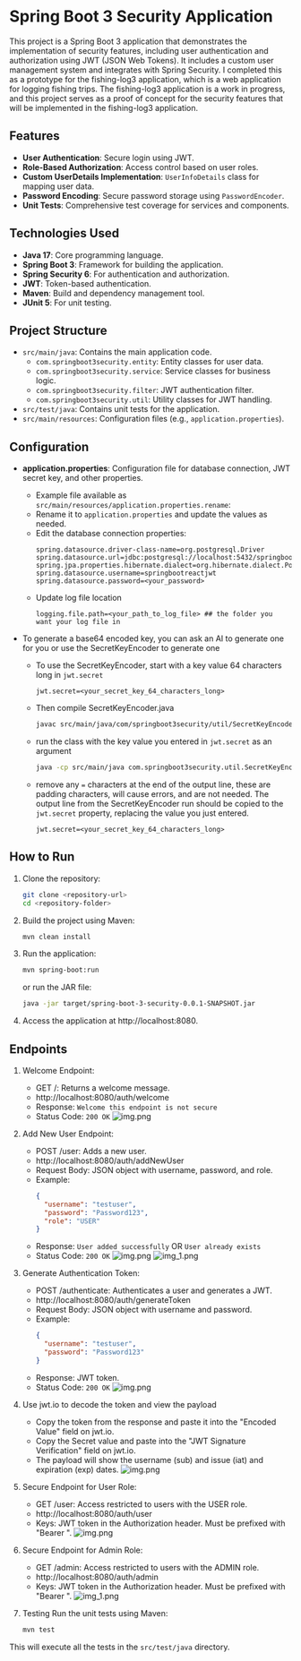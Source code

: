 # Spring Boot 3 Security Application

This project is a Spring Boot 3 application that demonstrates the implementation of security features, including user
authentication and authorization using JWT (JSON Web Tokens). It includes a custom user management system and integrates
with Spring Security.  I completed this as a prototype for the fishing-log3 application, which is a web application for
logging fishing trips. The fishing-log3 application is a work in progress, and this project serves as a proof of concept
for the security features that will be implemented in the fishing-log3 application.

## Features

- **User Authentication**: Secure login using JWT.
- **Role-Based Authorization**: Access control based on user roles.
- **Custom UserDetails Implementation**: `UserInfoDetails` class for mapping user data.
- **Password Encoding**: Secure password storage using `PasswordEncoder`.
- **Unit Tests**: Comprehensive test coverage for services and components.

## Technologies Used

- **Java 17**: Core programming language.
- **Spring Boot 3**: Framework for building the application.
- **Spring Security 6**: For authentication and authorization.
- **JWT**: Token-based authentication.
- **Maven**: Build and dependency management tool.
- **JUnit 5**: For unit testing.

## Project Structure

- `src/main/java`: Contains the main application code.
    - `com.springboot3security.entity`: Entity classes for user data.
    - `com.springboot3security.service`: Service classes for business logic.
    - `com.springboot3security.filter`: JWT authentication filter.
    - `com.springboot3security.util`: Utility classes for JWT handling.
- `src/test/java`: Contains unit tests for the application.
- `src/main/resources`: Configuration files (e.g., `application.properties`).

## Configuration

- **application.properties**: Configuration file for database connection, JWT secret key, and other properties.
    - Example file available as `src/main/resources/application.properties.rename`:
    - Rename it to `application.properties` and update the values as needed.
    - Edit the database connection properties:
      ```properties
      spring.datasource.driver-class-name=org.postgresql.Driver
      spring.datasource.url=jdbc:postgresql://localhost:5432/springbootreactjwt
      spring.jpa.properties.hibernate.dialect=org.hibernate.dialect.PostgreSQLDialect
      spring.datasource.username=springbootreactjwt
      spring.datasource.password=<your_password>
      ```
    - Update log file location
      ```properties
      logging.file.path=<your_path_to_log_file> ## the folder you want your log file in
      ```

- To generate a base64 encoded key, you can ask an AI to generate one for you or use the SecretKeyEncoder to generate one
    - To use the SecretKeyEncoder, start with a key value 64 characters long in `jwt.secret` 
      ```properties
      jwt.secret=<your_secret_key_64_characters_long>
      ```
    - Then compile SecretKeyEncoder.java
      ```bash 
      javac src/main/java/com/springboot3security/util/SecretKeyEncoder.java
      ```
    - run the class with the key value you entered in `jwt.secret` as an argument
      ```bash
      java -cp src/main/java com.springboot3security.util.SecretKeyEncoder
      ```
    - remove any `=` characters at the end of the output line, these are padding characters, will cause errors, and are not needed. 
      The output line from the SecretKeyEncoder run should be copied to the `jwt.secret` property, replacing the value you just entered.  
      ```properties
      jwt.secret=<your_secret_key_64_characters_long>
      ```

## How to Run

1. Clone the repository:
   ```bash
   git clone <repository-url>
   cd <repository-folder>
   ```
2. Build the project using Maven:

    ```bash
    mvn clean install
    ```

3.  Run the application:

    ```bash
    mvn spring-boot:run
    ```

    or run the JAR file:

    ```bash
    java -jar target/spring-boot-3-security-0.0.1-SNAPSHOT.jar
    ```

4. Access the application at http://localhost:8080.

## Endpoints

1. Welcome Endpoint:
    - GET /: Returns a welcome message.
    - http://localhost:8080/auth/welcome
    - Response: `Welcome this endpoint is not secure`
    - Status Code: `200 OK`
![img.png](readme_images/welcome-endpoint.png)
2. Add New User Endpoint:
    - POST /user: Adds a new user.
    - http://localhost:8080/auth/addNewUser
    - Request Body: JSON object with username, password, and role.
    - Example:
      ```json
      {
        "username": "testuser",
        "password": "Password123",
        "role": "USER"
      }
      ```
    - Response: `User added successfully` OR `User already exists`
    - Status Code: `200 OK`
![img.png](readme_images/user-already-exists.png)
![img_1.png](readme_images/admin-already-exists.png)
3. Generate Authentication Token:
    - POST /authenticate: Authenticates a user and generates a JWT.
    - http://localhost:8080/auth/generateToken
    - Request Body: JSON object with username and password.
    - Example:
      ```json
      {
        "username": "testuser",
        "password": "Password123"
      }
      ```
    - Response: JWT token.
    - Status Code: `200 OK`
![img.png](readme_images/user-generate-token.png)
4. Use jwt.io to decode the token and view the payload
   - Copy the token from the response and paste it into the "Encoded Value" field on jwt.io.
   - Copy the Secret value and paste into the "JWT Signature Verification" field on jwt.io.
   - The payload will show the username (sub) and issue (iat) and expiration (exp) dates.
![img.png](readme_images/jwt-io.png)
4. Secure Endpoint for User Role:
    - GET /user: Access restricted to users with the USER role.
    - http://localhost:8080/auth/user
    - Keys: JWT token in the Authorization header. Must be prefixed with "Bearer ".
![img.png](readme_images/user-secured-page.png)
5. Secure Endpoint for Admin Role:
    - GET /admin: Access restricted to users with the ADMIN role.
    - http://localhost:8080/auth/admin
    - Keys: JWT token in the Authorization header. Must be prefixed with "Bearer ".
![img_1.png](readme_images/admin-secured-page.png)
6. Testing
   Run the unit tests using Maven:

    ```bash
    mvn test
    ```

This will execute all the tests in the `src/test/java` directory.